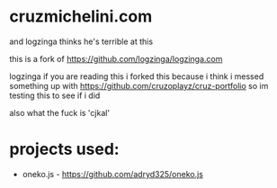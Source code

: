 # cruzmichelini.com
and logzinga thinks he's terrible at this

this is a fork of https://github.com/logzinga/logzinga.com

logzinga if you are reading this i forked this because i think i messed something up with https://github.com/cruzoplayz/cruz-portfolio so im testing this to see if i did

also what the fuck is 'cjkal'

# projects used:

* oneko.js - https://github.com/adryd325/oneko.js
